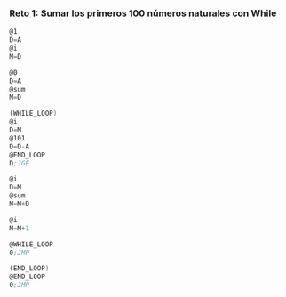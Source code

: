### Reto 1: Sumar los primeros 100 números naturales con While
``` asm
@1
D=A
@i
M=D

@0
D=A
@sum
M=D

(WHILE_LOOP)
@i
D=M
@101
D=D-A
@END_LOOP
D;JGE

@i
D=M
@sum
M=M+D

@i
M=M+1

@WHILE_LOOP
0;JMP

(END_LOOP)
@END_LOOP
0;JMP
```
